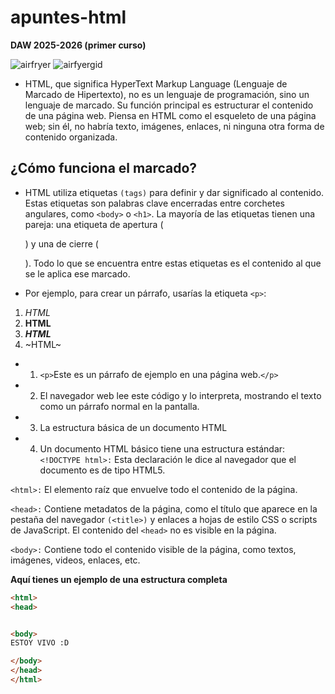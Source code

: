 # apuntes-html
**DAW 2025-2026 (primer curso)**


![airfryer](https://github.com/user-attachments/assets/a4429190-6820-4047-8895-2b409677ac22)
![airfyergid](https://github.com/user-attachments/assets/e79eee31-c7bf-4589-ba72-766a4704c64c)







- HTML, que significa HyperText Markup Language (Lenguaje de Marcado de Hipertexto), no es un lenguaje de programación, sino un lenguaje de marcado. Su función principal es estructurar el contenido de una página web. Piensa en HTML como el esqueleto de una página web; sin él, no habría texto, imágenes, enlaces, ni ninguna otra forma de contenido organizada.

##  ¿Cómo funciona el marcado?
- HTML utiliza etiquetas `(tags)` para definir y dar significado al contenido. Estas etiquetas son palabras clave encerradas entre corchetes angulares, como `<body>` o `<h1>`. La mayoría de las etiquetas tienen una pareja: una etiqueta de apertura (<p>) y una de cierre (</p>). Todo lo que se encuentra entre estas etiquetas es el contenido al que se le aplica ese marcado.

- Por ejemplo, para crear un párrafo, usarías la etiqueta `<p>`:

1. *HTML*
1. **HTML**
1. ***HTML***
1. ~HTML~

  
- 1. `<p>`Este es un párrafo de ejemplo en una página web.`</p>`
- 2. El navegador web lee este código y lo interpreta, mostrando el texto como un párrafo normal en la pantalla.
- 3. La estructura básica de un documento HTML
- 4. Un documento HTML básico tiene una estructura estándar:
`<!DOCTYPE html>:` Esta declaración le dice al navegador que el documento es de tipo HTML5.

`<html>:` El elemento raíz que envuelve todo el contenido de la página.

`<head>:` Contiene metadatos de la página, como el título que aparece en la pestaña del navegador `(<title>)` y enlaces a hojas de estilo CSS o scripts de JavaScript. El contenido del `<head>` no es visible en la página.

`<body>:` Contiene todo el contenido visible de la página, como textos, imágenes, videos, enlaces, etc.

**Aquí tienes un ejemplo de una estructura completa**

```html
<html>
<head>


<body>
ESTOY VIVO :D

</body>
</head>
</html>

```



